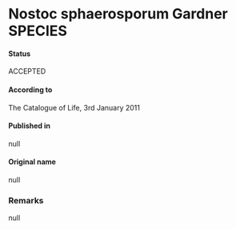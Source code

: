 # Nostoc sphaerosporum Gardner SPECIES

#### Status
ACCEPTED

#### According to
The Catalogue of Life, 3rd January 2011

#### Published in
null

#### Original name
null

### Remarks
null